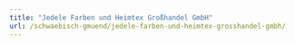 ```yaml
---
title: "Jedele Farben und Heimtex Großhandel GmbH"
url: /schwaebisch-gmuend/jedele-farben-und-heimtex-grosshandel-gmbh/
---
```


